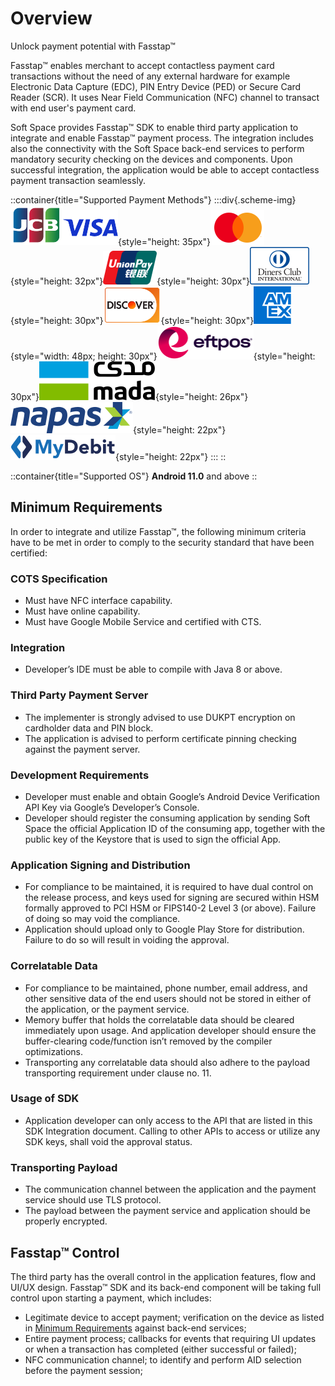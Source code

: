 # Overview

Unlock payment potential with Fasstap™

Fasstap™ enables merchant to accept contactless payment card transactions without the need of any external hardware for example Electronic Data Capture (EDC), PIN Entry Device (PED) or Secure Card Reader (SCR). It uses Near Field Communication (NFC) channel to transact with end user's payment card.

Soft Space provides Fasstap™ SDK to enable third party application to integrate and enable Fasstap™ payment process. The integration includes also the connectivity with the Soft Space back-end services to perform mandatory security checking
on the devices and components. Upon successful integration, the application would be able to accept contactless payment transaction seamlessly.

::container{title="Supported Payment Methods"}
  :::div{.scheme-img}
  ![](/assets/img/schemes/img_jcb.svg)![](/assets/img/schemes/img_visa.svg){style="height: 35px"}![](/assets/img/schemes/img_mastercard.svg){style="height: 32px"}![](/assets/img/schemes/img_upi.svg){style="height: 30px"}![](/assets/img/schemes/img_diners.svg){style="height: 30px"}![](/assets/img/schemes/img_discover.svg){style="height: 30px"}![](/assets/img/schemes/img_amex.svg){style="width: 48px; height: 30px"}![](/assets/img/schemes/img_eftpos.svg){style="height: 30px"}![](/assets/img/schemes/img_mada.svg){style="height: 26px"}![](/assets/img/schemes/img_napas.svg){style="height: 22px"}![](/assets/img/schemes/img_mydebit.svg){style="height: 22px"}
  :::
::

::container{title="Supported OS"}
**Android 11.0** and above
::

## Minimum Requirements

In order to integrate and utilize Fasstap™, the following minimum criteria have to be met in order to comply
to the security standard that have been certified:

### COTS Specification

- Must have NFC interface capability.
- Must have online capability.
- Must have Google Mobile Service and certified with CTS.

### Integration

- Developer’s IDE must be able to compile with Java 8 or above.

### Third Party Payment Server

- The implementer is strongly advised to use DUKPT encryption on cardholder data and PIN block.
- The application is advised to perform certificate pinning checking against the payment server.

### Development Requirements

- Developer must enable and obtain Google’s Android Device Verification API Key via Google’s Developer’s Console.
- Developer should register the consuming application by sending Soft Space the official Application ID of the consuming app,
  together with the public key of the Keystore that is used to sign the official App.

### Application Signing and Distribution

- For compliance to be maintained, it is required to have dual control on the release process, and keys used for signing are secured
  within HSM formally approved to PCI HSM or FIPS140-2 Level 3 (or above). Failure of doing so may void the compliance.
- Application should upload only to Google Play Store for distribution. Failure to do so will result in voiding the approval.

### Correlatable Data

- For compliance to be maintained, phone number, email address, and other sensitive data of the end users should not be stored in either
  of the application, or the payment service.
- Memory buffer that holds the correlatable data should be cleared immediately upon usage. And application developer should ensure the
  buffer-clearing code/function isn’t removed by the compiler optimizations.
- Transporting any correlatable data should also adhere to the payload transporting requirement under clause no. 11.

### Usage of SDK

- Application developer can only access to the API that are listed in this SDK Integration document.
  Calling to other APIs to access or utilize any SDK keys, shall void the approval status.

### Transporting Payload

- The communication channel between the application and the payment service should use TLS protocol.
- The payload between the payment service and application should be properly encrypted.

## Fasstap™ Control

The third party has the overall control in the application features, flow and UI/UX design.
Fasstap™ SDK and its back-end component will be taking full control upon starting a payment, which includes:

- Legitimate device to accept payment; verification on the device as listed in
  [Minimum Requirements](#minimum-requirements) against back-end services;
- Entire payment process; callbacks for events that requiring UI updates or when a transaction has completed (either successful or failed);
- NFC communication channel; to identify and perform AID selection before the payment session;
